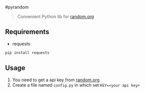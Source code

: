 #pyrandom
> Convenient Python lib for [random.org](https://random.org)

## Requirements
- requests
```bash
pip install requests
```

## Usage
1. You need to get a api key from [random.org](https://api.random.org/api-keys/beta)
2. Create a file named `config.py` in which set `KEY=<your api key>`
